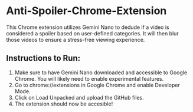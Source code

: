 # Anti-Spoiler-Chrome-Extension
This Chrome extension utilizes Gemini Nano to dedude if a video is considered a spoiler based on user-defined categories. It will then blur those videos to ensure a stress-free viewing experience.

## Instructions to Run:
1. Make sure to have Gemini Nano downloaded and accessible to Google Chrome. You will likely need to enable experimental features.
2. Go to chrome://extensions in Google Chrome and enable Developer Mode.
3. Click on Load Unpacked and upload the GitHub files.
4. The extension should now be accesible!

